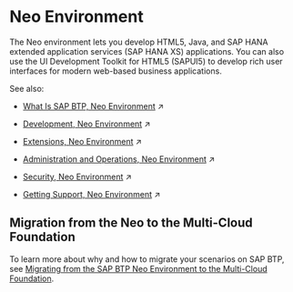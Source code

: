 <!-- loio0f79436cf43a4785bb5b7ee9dac0c76a -->

# Neo Environment

The Neo environment lets you develop HTML5, Java, and SAP HANA extended application services \(SAP HANA XS\) applications. You can also use the UI Development Toolkit for HTML5 \(SAPUI5\) to develop rich user interfaces for modern web-based business applications.



See also:

-   [What Is SAP BTP, Neo Environment](https://help.sap.com/viewer/ea72206b834e4ace9cd834feed6c0e09/Cloud/en-US/34ac79024d41469a804ba9b9deeb5b1d.html "SAP BTP, Neo environment is an enterprise platform-as-a-service (enterprise PaaS) that provides comprehensive application development services and capabilities, which lets you build, extend, and integrate business applications in the cloud.") :arrow_upper_right:

-   [Development, Neo Environment](https://help.sap.com/viewer/ea72206b834e4ace9cd834feed6c0e09/Cloud/en-US/4543511443c640da94f2850f8f73dda2.html "Learn more about developing applications on the Neo environment of SAP BTP.") :arrow_upper_right:

-   [Extensions, Neo Environment](https://help.sap.com/viewer/ea72206b834e4ace9cd834feed6c0e09/Cloud/en-US/11fbee6f83ad4a70819775f72b65773c.html "The extension capabilities of SAP Business Technology Platform (SAP BTP) enables developers to implement loosely coupled extension applications securely, thus implementing additional workflows or modules on top of the existing SAP cloud solution they already have.") :arrow_upper_right:

-   [Administration and Operations, Neo Environment](https://help.sap.com/viewer/ea72206b834e4ace9cd834feed6c0e09/Cloud/en-US/44bfcfbca3684f0eb716ae661c36eef6.html "Learn about the different account administration and application operation tasks which you can perform in the Neo environment.") :arrow_upper_right:

-   [Security, Neo Environment](https://help.sap.com/viewer/ea72206b834e4ace9cd834feed6c0e09/Cloud/en-US/3438252775d84bdfa211e79147561c99.html "Authorization and trust management, OAuth, key and certificate management, principal propagation and other security features in the Neo Environment.") :arrow_upper_right:

-   [Getting Support, Neo Environment](https://help.sap.com/viewer/ea72206b834e4ace9cd834feed6c0e09/Cloud/en-US/fc2bf6a63c254b92afb3356e2df0f930.html "Use SAP Community, get guided answers, or explore SAP Support Portal.") :arrow_upper_right:




<a name="loio0f79436cf43a4785bb5b7ee9dac0c76a__section_xkp_s2x_qmb"/>

## Migration from the Neo to the Multi-Cloud Foundation

To learn more about why and how to migrate your scenarios on SAP BTP, see [Migrating from the SAP BTP Neo Environment to the Multi-Cloud Foundation](https://help.sap.com/viewer/b017fc4f944e4eb5b31501b3d1b6a1f0/Cloud/en-US/aae4e0ae1cdf434b908c3c8cf3ea942a.html).

